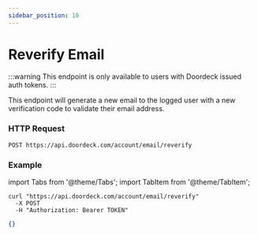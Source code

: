 ```yaml
---
sidebar_position: 10
---
```


# Reverify Email

:::warning
This endpoint is only available to users with Doordeck issued auth tokens.
:::

This endpoint will generate a new email to the logged user with a new verification code to validate their email address.

### HTTP Request
`POST https://api.doordeck.com/account/email/reverify`

### Example

import Tabs from '@theme/Tabs';
import TabItem from '@theme/TabItem';

<Tabs>
<TabItem value="shell" label="Request">

```shell title="CURL"
curl "https://api.doordeck.com/account/email/reverify"
  -X POST
  -H "Authorization: Bearer TOKEN"
```

</TabItem>
<TabItem value="json" label="Response">

```json title="JSON"
{}
```

</TabItem>
</Tabs>
